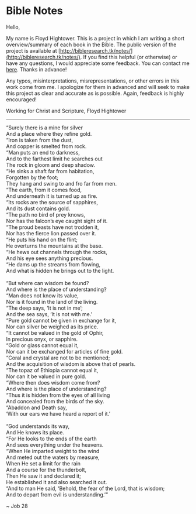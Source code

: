 # Bible Notes

Hello,

My name is Floyd Hightower. This is a project in which I am writing a short overview/summary of each book in the Bible. The public version of the project is available at [http://bibleresearch.tk/notes/](http://bibleresearch.tk/notes/). If you find this helpful (or otherwise) or have any questions, I would appreciate some feedback. You can contact me [here](https://saythanks.io/to/fhightower). Thanks in advance!

Any typos, misinterpretations, misrepresentations, or other errors in this work come from me. I apologize for them in advanced and will seek to make this project as clear and accurate as is possible. Again, feedback is highly encouraged!

Working for Christ and Scripture,
Floyd Hightower

***

“Surely there is a mine for silver<br />
And a place where they refine gold.<br />
“Iron is taken from the dust,<br />
And copper is smelted from rock.<br />
“Man puts an end to darkness,<br />
And to the farthest limit he searches out<br />
The rock in gloom and deep shadow.<br />
“He sinks a shaft far from habitation,<br />
Forgotten by the foot;<br />
They hang and swing to and fro far from men.<br />
“The earth, from it comes food,<br />
And underneath it is turned up as fire.<br />
“Its rocks are the source of sapphires,<br />
And its dust contains gold.<br />
“The path no bird of prey knows,<br />
Nor has the falcon’s eye caught sight of it.<br />
“The proud beasts have not trodden it,<br />
Nor has the fierce lion passed over it.<br />
“He puts his hand on the flint;<br />
He overturns the mountains at the base.<br />
“He hews out channels through the rocks,<br />
And his eye sees anything precious.<br />
“He dams up the streams from flowing,<br />
And what is hidden he brings out to the light.<br />
<br />
“But where can wisdom be found?<br />
And where is the place of understanding?<br />
“Man does not know its value,<br />
Nor is it found in the land of the living.<br />
“The deep says, ‘It is not in me’;<br />
And the sea says, ‘It is not with me.’<br />
“Pure gold cannot be given in exchange for it,<br />
Nor can silver be weighed as its price.<br />
“It cannot be valued in the gold of Ophir,<br />
In precious onyx, or sapphire.<br />
“Gold or glass cannot equal it,<br />
Nor can it be exchanged for articles of fine gold.<br />
“Coral and crystal are not to be mentioned;<br />
And the acquisition of wisdom is above that of pearls.<br />
“The topaz of Ethiopia cannot equal it,<br />
Nor can it be valued in pure gold.<br />
“Where then does wisdom come from?<br />
And where is the place of understanding?<br />
“Thus it is hidden from the eyes of all living<br />
And concealed from the birds of the sky.<br />
“Abaddon and Death say,<br />
‘With our ears we have heard a report of it.’<br />
<br />
“God understands its way,<br />
And He knows its place.<br />
“For He looks to the ends of the earth<br />
And sees everything under the heavens.<br />
“When He imparted weight to the wind<br />
And meted out the waters by measure,<br />
When He set a limit for the rain<br />
And a course for the thunderbolt,<br />
Then He saw it and declared it;<br />
He established it and also searched it out.<br />
“And to man He said, ‘Behold, the fear of the Lord, that is wisdom;<br />
And to depart from evil is understanding.’”<br />

~ Job 28
